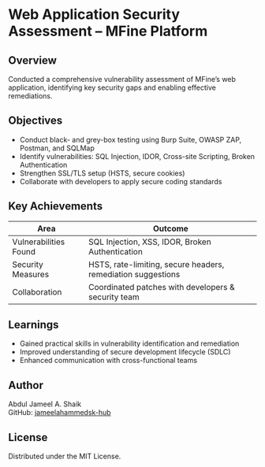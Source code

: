 # Web Application Security Assessment – MFine Platform

## Overview
Conducted a comprehensive vulnerability assessment of MFine’s web application, identifying key security gaps and enabling effective remediations.

## Objectives
- Conduct black- and grey-box testing using Burp Suite, OWASP ZAP, Postman, and SQLMap
- Identify vulnerabilities: SQL Injection, IDOR, Cross-site Scripting, Broken Authentication
- Strengthen SSL/TLS setup (HSTS, secure cookies)
- Collaborate with developers to apply secure coding standards

## Key Achievements
| Area | Outcome |
|------|---------|
| Vulnerabilities Found | SQL Injection, XSS, IDOR, Broken Authentication |
| Security Measures | HSTS, rate-limiting, secure headers, remediation suggestions |
| Collaboration | Coordinated patches with developers & security team |

## Learnings
- Gained practical skills in vulnerability identification and remediation
- Improved understanding of secure development lifecycle (SDLC)
- Enhanced communication with cross-functional teams

## Author
Abdul Jameel A. Shaik  
GitHub: [jameelahammedsk-hub](https://github.com/jameelahammedsk-hub)  

## License
Distributed under the MIT License.

